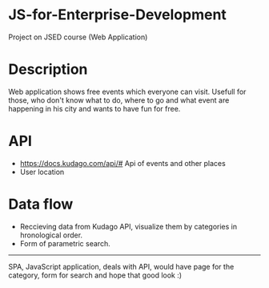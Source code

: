 # JS-for-Enterprise-Development
Project on JSED course (Web Application)

# Description
Web application shows free events which everyone can visit.
Usefull for those, who don't know what to do, where to go and what event are happening in his city and wants to have fun for free.

# API
- https://docs.kudago.com/api/# 
Api of events and other places 
- User location

# Data flow
- Reccieving data from Kudago API, visualize them by categories in hronological order.
- Form of parametric search.
______
SPA, JavaScript application, deals with API, would have page for the category, form for search and hope that good look :)
